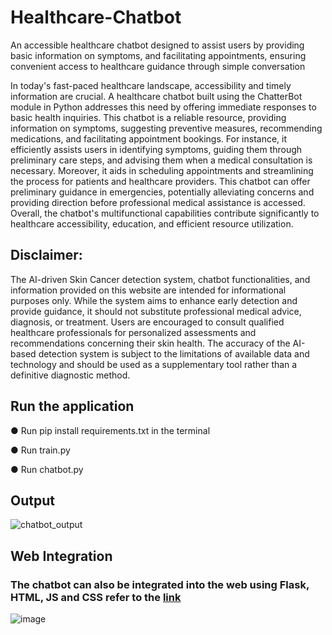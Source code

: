 # Healthcare-Chatbot
An accessible healthcare chatbot designed to assist users by providing basic information on symptoms,  and facilitating appointments, ensuring convenient access to healthcare guidance through simple conversation

In today's fast-paced healthcare landscape, accessibility and timely information are crucial. A healthcare chatbot built using the ChatterBot module in Python addresses this need by offering immediate responses to basic health inquiries. This chatbot is a reliable resource, providing information on symptoms, suggesting preventive measures, recommending medications, and facilitating appointment bookings. For instance, it efficiently assists users in identifying symptoms, guiding them through preliminary care steps, and advising them when a medical consultation is necessary. Moreover, it aids in scheduling appointments and streamlining the process for patients and healthcare providers. This chatbot can offer preliminary guidance in emergencies, potentially alleviating concerns and providing direction before professional medical assistance is accessed. Overall, the chatbot's multifunctional capabilities contribute significantly to healthcare accessibility, education, and efficient resource utilization.

## Disclaimer:  
The AI-driven Skin Cancer detection system, chatbot functionalities, and information provided on this website are intended for informational purposes only. While the system aims to enhance early detection and provide guidance, it should not substitute professional medical advice, diagnosis, or treatment. Users are encouraged to consult qualified healthcare professionals for personalized assessments and recommendations concerning their skin health. The accuracy of the AI-based detection system is subject to the limitations of available data and technology and should be used as a supplementary tool rather than a definitive diagnostic method.

## Run the application
●	Run pip install requirements.txt in the terminal

●	Run train.py

●	Run chatbot.py

## Output
![chatbot_output](https://github.com/saadmdsabah/Healthcare-Chatbot/assets/103499208/c1886cf9-9a7b-4851-85cc-c92df2f6c41a)

## Web Integration
### The chatbot can also be integrated into the web using Flask, HTML, JS and CSS refer to the [link](https://github.com/saadmdsabah/Skin-Cancer-Detection)

![image](https://github.com/saadmdsabah/Skin-Cancer-Detection/assets/103499208/50ba38cb-1636-4464-8bbe-d2522425f0e0)
